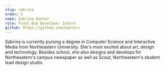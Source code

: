 ```yaml
---
slug: sabrina
order: 5
name: Sabrina Kantor
role: Front-End Developer Intern
github: https://github.com/kantors
---
```


Sabrina is currently pursing a degree in Computer Science and Interactive Media from Northeastern University. She's most excited about art, design and technology. Besides school, she also designs and develops for Northeastern's campus newspaper as well as Scout, Northeastern's student lead design studio.
